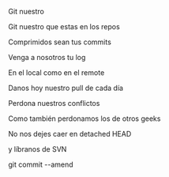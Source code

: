 Git nuestro
 
Git nuestro que estas en los repos

Comprimidos sean tus commits
 
Venga a nosotros tu log
 
En el local como en el remote
 
Danos hoy nuestro pull de cada día
 
Perdona nuestros conflictos
 
Como también perdonamos los de otros geeks

No nos dejes caer en detached HEAD
 
y líbranos de SVN
 
git commit --amend

